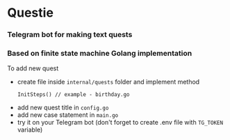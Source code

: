 # Questie
### Telegram bot for making text quests
### Based on finite state machine Golang implementation
To add new quest
- create file inside <code>internal/quests</code> folder and implement method <pre><code>InitSteps() // example - birthday.go</code></pre>
- add new quest title in <code>config.go</code>
- add new case statement in <code>main.go</code>
- try it on your Telegram bot (don't forget to create .env file with <code>TG_TOKEN</code> variable)